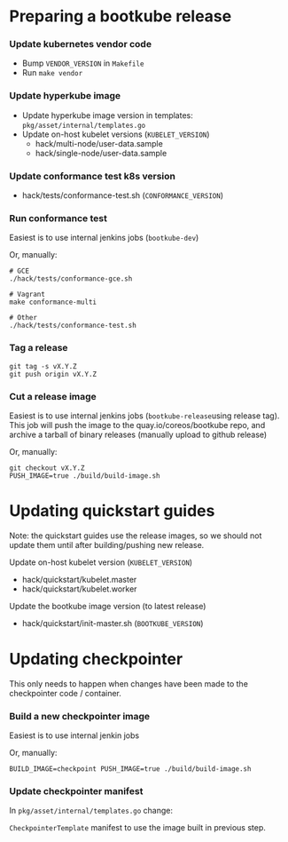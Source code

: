 # Preparing a bootkube release

### Update kubernetes vendor code

- Bump `VENDOR_VERSION` in `Makefile`
- Run `make vendor`

### Update hyperkube image

- Update hyperkube image version in templates: `pkg/asset/internal/templates.go`
- Update on-host kubelet versions (`KUBELET_VERSION`)
    - hack/multi-node/user-data.sample
    - hack/single-node/user-data.sample

### Update conformance test k8s version

- hack/tests/conformance-test.sh (`CONFORMANCE_VERSION`)

### Run conformance test

Easiest is to use internal jenkins jobs (`bootkube-dev`)

Or, manually:

```
# GCE
./hack/tests/conformance-gce.sh
```

```
# Vagrant
make conformance-multi
```

```
# Other
./hack/tests/conformance-test.sh
```

### Tag a release

```
git tag -s vX.Y.Z
git push origin vX.Y.Z
```

### Cut a release image

Easiest is to use internal jenkins jobs (`bootkube-release`using release tag). This job will push the image to the quay.io/coreos/bootkube repo, and archive a tarball of binary releases (manually upload to github release)

Or, manually:

```
git checkout vX.Y.Z
PUSH_IMAGE=true ./build/build-image.sh
```

# Updating quickstart guides

Note: the quickstart guides use the release images, so we should not update them until after building/pushing new release.

Update on-host kubelet version (`KUBELET_VERSION`)

- hack/quickstart/kubelet.master
- hack/quickstart/kubelet.worker

Update the bootkube image version (to latest release)

- hack/quickstart/init-master.sh (`BOOTKUBE_VERSION`)

# Updating checkpointer

This only needs to happen when changes have been made to the checkpointer code / container.

### Build a new checkpointer image

Easiest is to use internal jenkin jobs

Or, manually:

```
BUILD_IMAGE=checkpoint PUSH_IMAGE=true ./build/build-image.sh
```

### Update checkpointer manifest

In `pkg/asset/internal/templates.go` change:

`CheckpointerTemplate` manifest to use the image built in previous step.

